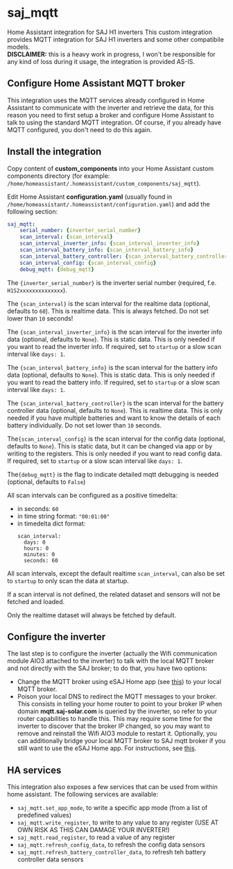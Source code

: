 # saj_mqtt
Home Assistant integration for SAJ H1 inverters
This custom integration provides MQTT integration for SAJ H1 inverters and some other compatibile models. \
**DISCLAIMER:** this is a heavy work in progress, I won't be responsible for any kind of loss during it usage, the integration is provided AS-IS.

## Configure Home Assistant MQTT broker
This integration uses the MQTT services already configured in Home Assistant to communicate with the inverter and retrieve the data, for this reason you need to first setup a broker and configure Home Assistant to talk to using the standard MQTT integration. Of course, if you already have MQTT configured, you don't need to do this again.

## Install the integration
Copy content of **custom_components** into your Home Assistant custom components directory (for example: `/home/homeassistant/.homeassistant/custom_components/saj_mqtt`).

Edit Home Assistant **configuration.yaml** (usually found in `/home/homeassistant/.homeassistant/configuration.yaml`) and add the following section:
```YAML
saj_mqtt:
    serial_number: {inverter_serial_number}
    scan_interval: {scan_interval}
    scan_interval_inverter_info: {scan_interval_inverter_info}
    scan_interval_battery_info: {scan_interval_battery_info}
    scan_interval_battery_controller: {scan_interval_battery_controller}
    scan_interval_config: {scan_interval_config}
    debug_mqtt: {debug_mqtt}
```

The `{inverter_serial_number}` is the inverter serial number (required, f.e. `H1S2xxxxxxxxxxxxxx`).

The `{scan_interval}` is the scan interval for the realtime data (optional, defaults to `60`).
This is realtime data.
This is always fetched.
Do not set lower than `10` seconds!

The `{scan_interval_inverter_info}` is the scan interval for the inverter info data (optional, defaults to `None`).
This is static data.
This is only needed if you want to read the inverter info.
If required, set to `startup` or a slow scan interval like `days: 1`.

The `{scan_interval_battery_info}` is the scan interval for the battery info data (optional, defaults to `None`).
This is static data.
This is only needed if you want to read the battery info.
If required, set to `startup` or a slow scan interval like `days: 1`.

The `{scan_interval_battery_controller}` is the scan interval for the battery controller data (optional, defaults to `None`).
This is realtime data.
This is only needed if you have multiple batteries and want to know the details of each battery individually.
Do not set lower than `10` seconds.

The`{scan_interval_config}` is the scan interval for the config data (optional, defaults to `None`).
This is static data, but it can be changed via app or by writing to the registers.
This is only needed if you want to read config data.
If required, set to `startup` or a slow scan interval like `days: 1`.

The`{debug_mqtt}` is the flag to indicate detailed mqtt debugging is needed (optional, defaults to `False`)

All scan intervals can be configured as a positive timedelta:

- in seconds: `60`
- in time string format: `"00:01:00"`
- in timedelta dict format:
  ```
  scan_interval:
    days: 0
    hours: 0
    minutes: 0
    seconds: 60
  ```

All scan intervals, except the default realtime `scan_interval`, can also be set to `startup` to only scan the data at startup.

If a scan interval is not defined, the related dataset and sensors will not be fetched and loaded.

Only the realtime dataset will always be fetched by default.

## Configure the inverter
The last step is to configure the inverter (actually the Wifi communication module AIO3 attached to the inverter) to talk with the local MQTT broker and not directly with the SAJ broker; to do that, you have two options:

- Change the MQTT broker using eSAJ Home app (see [this](https://play.google.com/store/apps/details?id=com.saj.esolarhome)) to your local MQTT broker.
- Poison your local DNS to redirect the MQTT messages to your broker. This consists in telling your home router to point to your broker IP when domain **mqtt.saj-solar.com** is queried by the inverter, so refer to your router capabilities to handle this. This may require some time for the inverter to discover that the broker IP changed, so you may want to remove and reinstall the Wifi AIO3 module to restart it. Optionally, you can additionally bridge your local MQTT broker to SAJ mqtt broker if you still want to use the eSAJ Home app. For instructions, see [this](https://github.com/paolosabatino/saj-mqtt-ha/discussions/4).

## HA services
This integration also exposes a few services that can be used from within home assistant.
The following services are available:
- `saj_mqtt.set_app_mode`, to write a specific app mode (from a list of predefined values)
- `saj_mqtt.write_register`, to write to any value to any register (USE AT OWN RISK AS THIS CAN DAMAGE YOUR INVERTER!)
- `saj_mqtt.read_register`, to read a value of any register
- `saj_mqtt.refresh_config_data`, to refresh the config data sensors
- `saj_mqtt.refresh_battery_controller_data`, to refresh teh battery controller data sensors
